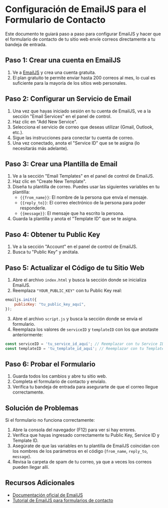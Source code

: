 # Configuración de EmailJS para el Formulario de Contacto

Este documento te guiará paso a paso para configurar EmailJS y hacer que el formulario de contacto de tu sitio web envíe correos directamente a tu bandeja de entrada.

## Paso 1: Crear una cuenta en EmailJS

1. Ve a [EmailJS](https://www.emailjs.com/) y crea una cuenta gratuita.
2. El plan gratuito te permite enviar hasta 200 correos al mes, lo cual es suficiente para la mayoría de los sitios web personales.

## Paso 2: Configurar un Servicio de Email

1. Una vez que hayas iniciado sesión en tu cuenta de EmailJS, ve a la sección "Email Services" en el panel de control.
2. Haz clic en "Add New Service".
3. Selecciona el servicio de correo que deseas utilizar (Gmail, Outlook, etc.).
4. Sigue las instrucciones para conectar tu cuenta de correo.
5. Una vez conectado, anota el "Service ID" que se te asigna (lo necesitarás más adelante).

## Paso 3: Crear una Plantilla de Email

1. Ve a la sección "Email Templates" en el panel de control de EmailJS.
2. Haz clic en "Create New Template".
3. Diseña tu plantilla de correo. Puedes usar las siguientes variables en tu plantilla:
   - `{{from_name}}`: El nombre de la persona que envía el mensaje.
   - `{{reply_to}}`: El correo electrónico de la persona para poder responderle.
   - `{{message}}`: El mensaje que ha escrito la persona.
4. Guarda la plantilla y anota el "Template ID" que se te asigna.

## Paso 4: Obtener tu Public Key

1. Ve a la sección "Account" en el panel de control de EmailJS.
2. Busca tu "Public Key" y anótala.

## Paso 5: Actualizar el Código de tu Sitio Web

1. Abre el archivo `index.html` y busca la sección donde se inicializa EmailJS.
2. Reemplaza `"YOUR_PUBLIC_KEY"` con tu Public Key real:

```javascript
emailjs.init({
    publicKey: "tu_public_key_aquí",
});
```

3. Abre el archivo `script.js` y busca la sección donde se envía el formulario.
4. Reemplaza los valores de `serviceID` y `templateID` con los que anotaste anteriormente:

```javascript
const serviceID = 'tu_service_id_aquí'; // Reemplazar con tu Service ID de EmailJS
const templateID = 'tu_template_id_aquí'; // Reemplazar con tu Template ID de EmailJS
```

## Paso 6: Probar el Formulario

1. Guarda todos los cambios y abre tu sitio web.
2. Completa el formulario de contacto y envíalo.
3. Verifica tu bandeja de entrada para asegurarte de que el correo llegue correctamente.

## Solución de Problemas

Si el formulario no funciona correctamente:

1. Abre la consola del navegador (F12) para ver si hay errores.
2. Verifica que hayas ingresado correctamente tu Public Key, Service ID y Template ID.
3. Asegúrate de que las variables en tu plantilla de EmailJS coincidan con los nombres de los parámetros en el código (`from_name`, `reply_to`, `message`).
4. Revisa la carpeta de spam de tu correo, ya que a veces los correos pueden llegar allí.

## Recursos Adicionales

- [Documentación oficial de EmailJS](https://www.emailjs.com/docs/)
- [Tutorial de EmailJS para formularios de contacto](https://www.emailjs.com/docs/tutorial/creating-contact-form/)
